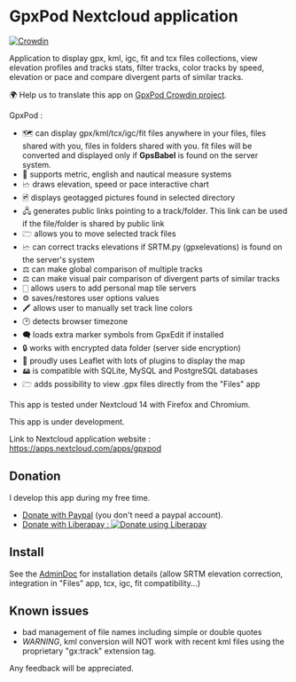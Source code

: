 # GpxPod Nextcloud application

[![Crowdin](https://d322cqt584bo4o.cloudfront.net/gpxpod/localized.svg)](https://crowdin.com/project/gpxpod)

Application to display gpx, kml, igc, fit and tcx files collections,
view elevation profiles and tracks stats, filter tracks,
 color tracks by speed, elevation or pace and compare divergent parts of similar tracks.

🌍 Help us to translate this app on [GpxPod Crowdin project](https://crowdin.com/project/gpxpod).

GpxPod :

* 🗺 can display gpx/kml/tcx/igc/fit files anywhere in your files, files shared with you, files in folders shared with you. fit files will be converted and displayed only if **GpsBabel** is found on the server system.
* 📏 supports metric, english and nautical measure systems
* 🗠  draws elevation, speed or pace interactive chart
* 🖻  displays geotagged pictures found in selected directory
* 🖧  generates public links pointing to a track/folder. This link can be used if the file/folder is shared by public link
* 🗁  allows you to move selected track files
* 🗠  can correct tracks elevations if SRTM.py (gpxelevations) is found on the server's system
* ⚖  can make global comparison of multiple tracks
* ⚖  can make visual pair comparison of divergent parts of similar tracks
* 🀆  allows users to add personal map tile servers
* ⚙  saves/restores user options values
* 🖍 allows user to manually set track line colors
* 🕑 detects browser timezone
* 🗬  loads extra marker symbols from GpxEdit if installed
* 🔒 works with encrypted data folder (server side encryption)
* 🍂 proudly uses Leaflet with lots of plugins to display the map
* 🖴  is compatible with SQLite, MySQL and PostgreSQL databases
* 🗁  adds possibility to view .gpx files directly from the "Files" app

This app is tested under Nextcloud 14 with Firefox and Chromium.

This app is under development.

Link to Nextcloud application website : https://apps.nextcloud.com/apps/gpxpod

## Donation

I develop this app during my free time.

* [Donate with Paypal](https://www.paypal.com/cgi-bin/webscr?cmd=_s-xclick&hosted_button_id=66PALMY8SF5JE) (you don't need a paypal account).
* [Donate with Liberapay : ![Donate using Liberapay](https://liberapay.com/assets/widgets/donate.svg)](https://liberapay.com/eneiluj/donate)

## Install

See the [AdminDoc](https://gitlab.com/eneiluj/gpxpod-oc/wikis/admindoc) for installation details (allow SRTM elevation correction, integration in "Files" app, tcx, igc, fit compatibility...)

## Known issues

* bad management of file names including simple or double quotes
* _WARNING_, kml conversion will NOT work with recent kml files using the proprietary "gx:track" extension tag.

Any feedback will be appreciated.

